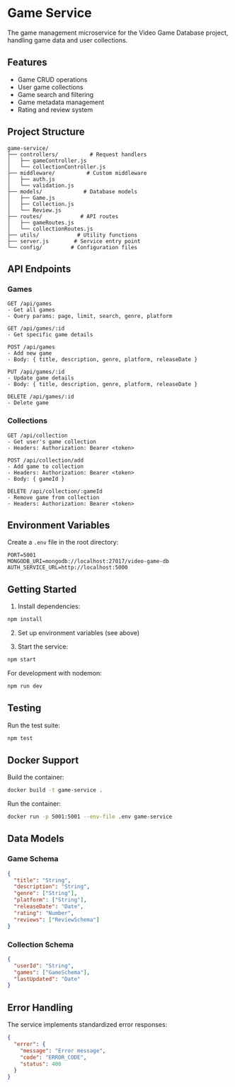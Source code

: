 # Game Service

The game management microservice for the Video Game Database project, handling game data and user collections.

## Features

- Game CRUD operations
- User game collections
- Game search and filtering
- Game metadata management
- Rating and review system

## Project Structure

```
game-service/
├── controllers/          # Request handlers
│   ├── gameController.js
│   └── collectionController.js
├── middleware/          # Custom middleware
│   ├── auth.js
│   └── validation.js
├── models/             # Database models
│   ├── Game.js
│   ├── Collection.js
│   └── Review.js
├── routes/            # API routes
│   ├── gameRoutes.js
│   └── collectionRoutes.js
├── utils/            # Utility functions
├── server.js        # Service entry point
└── config/         # Configuration files
```

## API Endpoints

### Games
```
GET /api/games
- Get all games
- Query params: page, limit, search, genre, platform

GET /api/games/:id
- Get specific game details

POST /api/games
- Add new game
- Body: { title, description, genre, platform, releaseDate }

PUT /api/games/:id
- Update game details
- Body: { title, description, genre, platform, releaseDate }

DELETE /api/games/:id
- Delete game
```

### Collections
```
GET /api/collection
- Get user's game collection
- Headers: Authorization: Bearer <token>

POST /api/collection/add
- Add game to collection
- Headers: Authorization: Bearer <token>
- Body: { gameId }

DELETE /api/collection/:gameId
- Remove game from collection
- Headers: Authorization: Bearer <token>
```

## Environment Variables

Create a `.env` file in the root directory:
```
PORT=5001
MONGODB_URI=mongodb://localhost:27017/video-game-db
AUTH_SERVICE_URL=http://localhost:5000
```

## Getting Started

1. Install dependencies:
```bash
npm install
```

2. Set up environment variables (see above)

3. Start the service:
```bash
npm start
```

For development with nodemon:
```bash
npm run dev
```

## Testing

Run the test suite:
```bash
npm test
```

## Docker Support

Build the container:
```bash
docker build -t game-service .
```

Run the container:
```bash
docker run -p 5001:5001 --env-file .env game-service
```

## Data Models

### Game Schema
```json
{
  "title": "String",
  "description": "String",
  "genre": ["String"],
  "platform": ["String"],
  "releaseDate": "Date",
  "rating": "Number",
  "reviews": ["ReviewSchema"]
}
```

### Collection Schema
```json
{
  "userId": "String",
  "games": ["GameSchema"],
  "lastUpdated": "Date"
}
```

## Error Handling

The service implements standardized error responses:
```json
{
  "error": {
    "message": "Error message",
    "code": "ERROR_CODE",
    "status": 400
  }
}
``` 